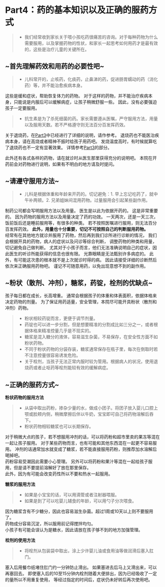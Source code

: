 # Part4：药的基本知识以及正确的服药方式

> - 我们经常收到家长关于喂小孩吃药很痛苦的咨询。对于每种药物为什么需要服用，以及掌握药物的性状，和家长一起思考如何用药才是最有效的，这些是治疗儿童的关键所在。

## \~首先理解药效和用药的必要性吧\~

> - 儿科常开的，止咳药，化痰药，止鼻涕的药，促进肠胃蠕动的药（消化药）等，并不能治愈疾病本身。

这些是缓和症状，帮助恢复体力的药物。
对于这样的药物，并不能治疗疾病本身，只能说是内服后可以缓解病症，让孩子稍微舒服一些。
因此，没有必要强迫孩子一定要服用。

> - 抗生素是为了杀死细菌的药。家长需要遵从医嘱，严守服用方法，用量以及服用天数。若不严格遵守则无法百分百发挥药效。

关于退烧药，在[Part3](PART3.md)中已经进行了详细的说明，请作参考。
退烧药也不能医治疾病本身，请在高烧或者精神不振时给孩子用药吧。
发烧温度高时，有时候就算吃了退烧药也不一定有显著效果。
详情参考[Part3](PART3.md)的部分。

此外还有各式各样的药物，请在就诊时从医生那里获得充分的说明吧。
本院在开药前会对药物进行说明，如果有不明白的地方请及时提问。

## \~请遵守服用方法\~

> - 儿科是根据体重和年龄来开药的。切记避免：1. 早上忘记吃药了，就中午补两顿。2. 兄弟姐妹间混用药物。过量服用会引起某些副作用。

制药公司都会写明服用方法以及用量。
医生是以此为依据开药的。
这是非常重要的。
因为药物的服用方法以及用量决定了药的功效。
一天两次，还是一天三次，饭前饭后还是睡前服用等，有很多的种类。
若不按照医嘱进行服用，则无法百分百发挥药效。
**此外，用量也十分重要，切记不可按照自己的判断服用药物。**  
经常有在其他地方就诊并服用了药物，然后再到我们诊所进行诊断的情况，
我们会根据开具的药物，病人的症状以及问诊等综合判断，
调整药物的种类和用量，
切记避免自己做判断。
尤其对于小孩子而言，他们无法准确说明自己的症状，因此医生的听诊所能获得的信息也很有限。
光靠眼睛是无法甄别许多病症的。
此外，有可能这次患的根本就不是上次就诊时得的病。
因此请接受详细的诊断然后依次来正确服用药物吧。
谨记不可随意用药，以免出现意想不到的副作用。

## \~粉状（散剂、冲剂），糖浆，药锭，栓剂的优缺点\~

孩子每日都在成长，长高增重。
通常会根据孩子的体重和体表面积，依据体格来决定药物的剂量。
为了保证用药适量，安全管理，本院尽可能开具粉状（散剂和冲剂）药物。

> - 粉状相较药锭而言，更便于调节剂量。
> - 药锭也可以进一步分割，但是想要精准的分割成比如三分之一，或者根据体格来精准控量几乎是不现实的。
> - 糖浆是混入糖分的液体，容易滋生杂菌，不易保存，在安全性方面不如粉状药物。
> - 不同于粉状药物的分袋存装，糖浆通常保存在瓶子里，每次在倒取时若不注意控量很容易诱发危险。
> - 关于栓剂，当孩子无法正常内服时较为管用。根据病人的状况，使用退烧药或者止呕药等栓剂能较有效的缓解病症。

## \~正确的服药方式\~

**粉状药物的服用方法**

> - 从袋中取出药粉，掺杂少量的水，做成小团子。将团子放入婴儿口腔上颚或脸颊内侧，稍微摩擦后伴以牛奶，宝宝即可自己将药物溶解后吞下。
> - 粉状药物相较糖浆也可以长期保存。

对于稍微大点的孩子，若不想服用冲剂的话，可以将药粉和超市里卖的果冻等混在一起让孩子服用。
对于某些药物而言，也有可能和其他东西混在一起更不容易服用。
冲剂的话通常加水就变成了糖浆，若不能直接服用药粉，则推荐加水溶解后喝掉吧。  
药粉容易受潮因此需要小心管理。
另外可以将药粉和果汁等混在一起给孩子服用，但是请不要提前溶解好了放在那里保存。  
此外，因为有可能会改变药性所以不要和热水一起服用。

**糖浆的服用方法**

> - 如果是小宝宝的话，可以用滴管或者注射器喂服。
> - 如果是到了可以吃婴儿辅食的年龄，可以用勺子分次喂食。

因为糖浆含有不少糖分，因此也容易滋生杂菌。超过1周或10天以上则不要服用了。  
药物成分容易沉淀，所以服用前记得搅拌均匀。  
小孩子有可能会误认为是糖水，因此请放在孩子够不到的地方加强管理。

**栓剂的使用方法**

> - 将栓剂从包装袋中取出，涂上少许婴儿油或食用油等做润滑后塞入肛门。

塞入后用餐巾纸堵住肛门约一分钟防止滑出。
如果塞进去后马上又滑出来，可以再塞回去。
即使塞入后的10至15分钟内栓剂随着大便排出，因为已经吸收了一定的量所以不用重复使用，
等经过指定的时间后，症状仍未好转后再次使用吧。
